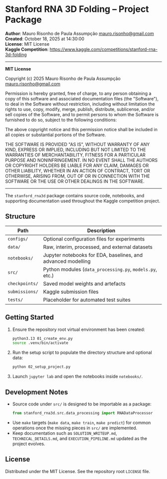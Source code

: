 # Stanford RNA 3D Folding – Project Package

**Author**: Mauro Risonho de Paula Assumpção <mauro.risonho@gmail.com>  
**Created**: October 18, 2025 at 14:30:00  
**License**: MIT License  
**Kaggle Competition**: https://www.kaggle.com/competitions/stanford-rna-3d-folding  

---

**MIT License**

Copyright (c) 2025 Mauro Risonho de Paula Assumpção <mauro.risonho@gmail.com>

Permission is hereby granted, free of charge, to any person obtaining a copy of this software and associated documentation files (the "Software"), to deal in the Software without restriction, including without limitation the rights to use, copy, modify, merge, publish, distribute, sublicense, and/or sell copies of the Software, and to permit persons to whom the Software is furnished to do so, subject to the following conditions:

The above copyright notice and this permission notice shall be included in all copies or substantial portions of the Software.

THE SOFTWARE IS PROVIDED "AS IS", WITHOUT WARRANTY OF ANY KIND, EXPRESS OR IMPLIED, INCLUDING BUT NOT LIMITED TO THE WARRANTIES OF MERCHANTABILITY, FITNESS FOR A PARTICULAR PURPOSE AND NONINFRINGEMENT. IN NO EVENT SHALL THE AUTHORS OR COPYRIGHT HOLDERS BE LIABLE FOR ANY CLAIM, DAMAGES OR OTHER LIABILITY, WHETHER IN AN ACTION OF CONTRACT, TORT OR OTHERWISE, ARISING FROM, OUT OF OR IN CONNECTION WITH THE SOFTWARE OR THE USE OR OTHER DEALINGS IN THE SOFTWARE.

---



The `stanford_rna3d` package contains source code, notebooks, and supporting
documentation used throughout the Kaggle competition project.

## Structure

| Path | Description |
| ---- | ----------- |
| `configs/` | Optional configuration files for experiments |
| `data/` | Raw, interim, processed, and external datasets |
| `notebooks/` | Jupyter notebooks for EDA, baselines, and advanced modelling |
| `src/` | Python modules (`data_processing.py`, `models.py`, etc.) |
| `checkpoints/` | Saved model weights and artefacts |
| `submissions/` | Kaggle submission files |
| `tests/` | Placeholder for automated test suites |

## Getting Started

1. Ensure the repository root virtual environment has been created:
   ```bash
   python3.13 01_create_env.py
   source .venv/bin/activate
   ```
2. Run the setup script to populate the directory structure and optional data:
   ```bash
   python 02_setup_project.py
   ```
3. Launch `jupyter lab` and open the notebooks inside `notebooks/`.

## Development Notes

- Source code under `src/` is designed to be importable as a package:
  ```python
  from stanford_rna3d.src.data_processing import RNADataProcessor
  ```
- Use `make` targets (`make data`, `make train`, `make predict`) for common
  operations once the missing pieces in `src/` are implemented.
- Keep documentation such as `SOLUTION_WRITEUP.md`, `TECHNICAL_DETAILS.md`, and
  `EXECUTION_PIPELINE.md` updated as the project evolves.

## License

Distributed under the MIT License. See the repository root `LICENSE` file.
